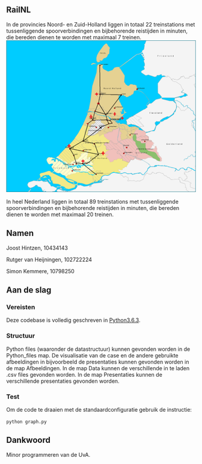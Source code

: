 RailNL
-------------


In de provincies Noord- en Zuid-Holland liggen in totaal 22 treinstations met tussenliggende spoorverbindingen en bijbehorende reistijden in minuten, die bereden dienen te worden met maximaal 7 treinen.
![Noord- en Zuid-Holland](https://github.com/joosthintzen40/railNL/blob/master/Visualisaties/kaart%20noord%20zuidholland.png)

In heel Nederland liggen in totaal 89 treinstations met tussenliggende spoorverbindingen en bijbehorende reistijden in minuten, die bereden dienen te worden met maximaal 20 treinen.

Namen
-------------
Joost Hintzen, 10434143

Rutger van Heijningen, 102722224

Simon Kemmere, 10798250


Aan de slag
-------------
### Vereisten
Deze codebase is volledig geschreven in [Python3.6.3](https://www.python.org/downloads/).

### Structuur
Python files (waaronder de datastructuur) kunnen gevonden worden in de
Python_files map.
De visualisatie van de case en de andere gebruikte afbeeldingen in bijvoorbeeld
de presentaties kunnen gevonden worden in de map Afbeeldingen.
In de map Data kunnen de verschillende in te laden .csv files gevonden worden.
In de map Presentaties kunnen de verschillende presentaties gevonden worden.

### Test
Om de code te draaien met de standaardconfiguratie gebruik de instructie:

`python graph.py`

Dankwoord
-------------
Minor programmeren van de UvA.

